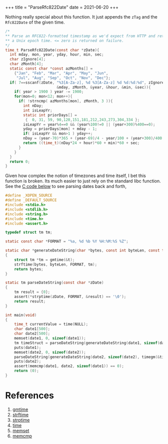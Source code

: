 +++
title = "ParseRfc822Date"
date = 2021-06-20
+++

Nothing really special about this function. It just appends the `zTag` and the `Rfc822Date` of the given time.

```c
/*
** Parse an RFC822-formatted timestamp as we'd expect from HTTP and return
** a Unix epoch time. <= zero is returned on failure.
*/
time_t ParseRfc822Date(const char *zDate){
  int mday, mon, year, yday, hour, min, sec;
  char zIgnore[4];
  char zMonth[4];
  static const char *const azMonths[] =
    {"Jan", "Feb", "Mar", "Apr", "May", "Jun",
     "Jul", "Aug", "Sep", "Oct", "Nov", "Dec"};
  if( 7==sscanf(zDate, "%3[A-Za-z], %d %3[A-Za-z] %d %d:%d:%d", zIgnore,
                       &mday, zMonth, &year, &hour, &min, &sec)){
    if( year > 1900 ) year -= 1900;
    for(mon=0; mon<12; mon++){
      if( !strncmp( azMonths[mon], zMonth, 3 )){
        int nDay;
        int isLeapYr;
        static int priorDays[] =
         {  0, 31, 59, 90,120,151,181,212,243,273,304,334 };
        isLeapYr = year%4==0 && (year%100!=0 || (year+300)%400==0);
        yday = priorDays[mon] + mday - 1;
        if( isLeapYr && mon>1 ) yday++;
        nDay = (year-70)*365 + (year-69)/4 - year/100 + (year+300)/400 + yday;
        return ((time_t)(nDay*24 + hour)*60 + min)*60 + sec;
      }
    }
  }
  return 0;
}
```

Given how complex the notion of timezones and time itself, I bet this function is broken.
Its much easier to just rely on the standard libc function.
See the [C code below](../c_time_back_and_forth.c) to see parsing dates back and forth,

```c
#define _XOPEN_SOURCE
#define _DEFAULT_SOURCE
#include <stdio.h>
#include <stdlib.h>
#include <string.h>
#include <time.h>
#include <assert.h>

typedef struct tm tm;

static const char *FORMAT = "%a, %d %b %Y %H:%M:%S %Z";

static char *generateDateString(char *bytes, const int byteLen, const time_t t)
{
    struct tm *tm = gmtime(&t);
    strftime(bytes, byteLen, FORMAT, tm);
    return bytes;
}

static tm parseDateString(const char *zDate)
{
    tm result = {0};
    assert(*strptime(zDate, FORMAT, &result) == '\0');
    return result;
}

int main(void)
{
    time_t currentValue = time(NULL);
    char date1[500];
    char date2[500];
    memset(date1, 0, sizeof(date1));
    tm timeStruct = parseDateString(generateDateString(date1, sizeof(date1), currentValue));
    puts(date1);
    memset(date2, 0, sizeof(date2));
    parseDateString(generateDateString(date2, sizeof(date2), timegm(&timeStruct)));
    puts(date2);
    assert(memcmp(date1, date2, sizeof(date1)) == 0);
    return (0);
}
```

# References

1. [gmtime](https://man7.org/linux/man-pages/man3/gmtime.3p.html)
2. [strftime](https://man7.org/linux/man-pages/man3/strftime.3.html)
3. [strptime](https://man7.org/linux/man-pages/man3/strptime.3.html)
4. [time](https://man7.org/linux/man-pages/man3/time.3p.html)
5. [memset](https://man7.org/linux/man-pages/man3/memset.3.html)
6. [memcmp](https://man7.org/linux/man-pages/man3/memcmp.3p.html)
